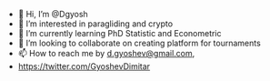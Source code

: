 - 👋 Hi, I’m @Dgyosh
- 👀 I’m interested in paragliding and crypto 
- 🌱 I’m currently learning PhD Statistic and Econometric 
- 💞️ I’m looking to collaborate on creating platform for tournaments 
- 📫 How to reach me by d.gyoshev@gmail.com,
-  https://twitter.com/GyoshevDimitar          

<!---
Dgyosh/Dgyosh is a ✨ special ✨ repository because its `README.md` (this file) appears on your GitHub profile.
You can click the Preview link to take a look at your changes.
--->
